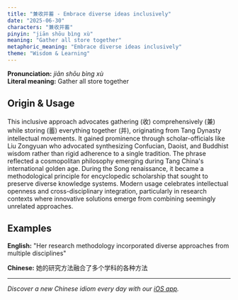 ```yaml
---
title: "兼收并蓄 - Embrace diverse ideas inclusively"
date: "2025-06-30"
characters: "兼收并蓄"
pinyin: "jiān shōu bìng xù"
meaning: "Gather all store together"
metaphoric_meaning: "Embrace diverse ideas inclusively"
theme: "Wisdom & Learning"
---
```


**Pronunciation:** *jiān shōu bìng xù*  
**Literal meaning:** Gather all store together

## Origin & Usage

This inclusive approach advocates gathering (收) comprehensively (兼) while storing (蓄) everything together (并), originating from Tang Dynasty intellectual movements. It gained prominence through scholar-officials like Liu Zongyuan who advocated synthesizing Confucian, Daoist, and Buddhist wisdom rather than rigid adherence to a single tradition. The phrase reflected a cosmopolitan philosophy emerging during Tang China's international golden age. During the Song renaissance, it became a methodological principle for encyclopedic scholarship that sought to preserve diverse knowledge systems. Modern usage celebrates intellectual openness and cross-disciplinary integration, particularly in research contexts where innovative solutions emerge from combining seemingly unrelated approaches.

## Examples

**English:** "Her research methodology incorporated diverse approaches from multiple disciplines"

**Chinese:** 她的研究方法融合了多个学科的各种方法

---

*Discover a new Chinese idiom every day with our [iOS app](https://apps.apple.com/us/app/daily-chinese-idioms/id6670238264).*
